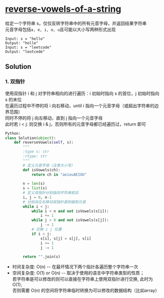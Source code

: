 # [reverse-vowels-of-a-string](https://leetcode-cn.com/problems/reverse-vowels-of-a-string/)

给定一个字符串 s，仅仅反转字符串中的所有元音字母，并返回结果字符串  
元音字母包括```a, e, i, o, u```且可能以大小写两种形式出现
```
Input: s = "hello"
Output: "holle"
Input: s = "leetcode"
Output: "leotcede"
```

## Solution
### 1. 双指针
使用双指针 i 和 j 对字符串相向的进行遍历：i 初始时指向 s 的首位，j 初始时指向 s 的末位   
在遍历过程中不停的将 i 向右移动，until i 指向一个元音字母（或超出字符串的边界范围）   
同时不停的将 j 向左移动，直到 j 指向一个元音字母   
此时若 i < j: 则交换 i & j，否则所有的元音字母都已经遍历过，return 即可  
```Python
Python:
class Solution(object):
    def reverseVowels(self, s):
        """
        :type s: str
        :rtype: str
        """
        # 定义元音字母（注意大小写）
        def isVowels(ch):
            return ch in "aeiouAEIOU"
        
        n = len(s)
        s = list(s)
        # 定义双指针分别指向字符串前后
        i, j = 0, n-1
        # 分别向左右移动双指针直到碰到元音
        while i < j:
            while i < n and not isVowels(s[i]):
                i += 1 
            while j > 0 and not isVowels(s[j]):
                j -= 1
            # 交换 i j 位置
            if i < j:
                s[i], s[j] = s[j], s[i]
                i += 1
                j -= 1
            
        return "".join(s)
```
* 时间复杂度: O(n) -- 在最坏情况下两个指针各遍历整个字符串一次
* 空间复杂度: O(1) or O(n) -- 取决于使用的语言中字符串类型的性质；  
若字符串是可以修改的则可以直接在字符串上使用双指针进行交换, 此时为 O(1);   
否则需要 O(n) 的空间将字符串临时转换为可以修改的数据结构（比如array）
